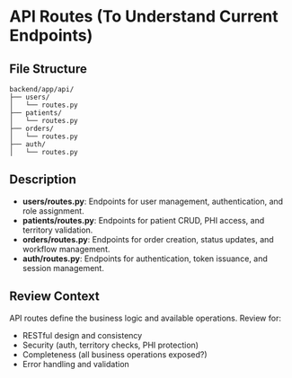 # API Routes (To Understand Current Endpoints)

## File Structure

```plaintext
backend/app/api/
├── users/
│   └── routes.py
├── patients/
│   └── routes.py
├── orders/
│   └── routes.py
├── auth/
│   └── routes.py
```

## Description
- **users/routes.py**: Endpoints for user management, authentication, and role assignment.
- **patients/routes.py**: Endpoints for patient CRUD, PHI access, and territory validation.
- **orders/routes.py**: Endpoints for order creation, status updates, and workflow management.
- **auth/routes.py**: Endpoints for authentication, token issuance, and session management.

## Review Context
API routes define the business logic and available operations. Review for:
- RESTful design and consistency
- Security (auth, territory checks, PHI protection)
- Completeness (all business operations exposed?)
- Error handling and validation 